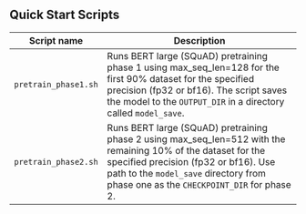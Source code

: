 <!--- 40. Quick Start Scripts -->
## Quick Start Scripts

| Script name | Description |
|-------------|-------------|
| `pretrain_phase1.sh` | Runs BERT large (SQuAD) pretraining phase 1 using max_seq_len=128 for the first 90% dataset for the specified precision (fp32 or bf16). The script saves the model to the `OUTPUT_DIR` in a directory called `model_save`. |
| `pretrain_phase2.sh` | Runs BERT large (SQuAD) pretraining phase 2 using max_seq_len=512 with the remaining 10% of the dataset for the specified precision (fp32 or bf16). Use path to the `model_save` directory from phase one as the `CHECKPOINT_DIR` for phase 2. |

